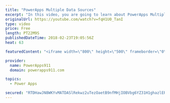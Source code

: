 ```yaml
---
title: "PowerApps Multiple Data Sources"
excerpt: "In this video, you are going to learn about PowerApps Multiple Data Sources. You will connect your app to SharePoint and Excel data sources using OneDrive.   Link to the previous video to build the app https://www.youtube.com/watch?v=-Z_13J02RPU   For information or PowerApps consulting check out https://www.BoldZebras.com"
originalUrl: https://youtube.com/watch?v=fqH1U0_TanI
type: video
price: Free
length: PT22M9S
publishedDateTime: 2018-02-23T19:05:56Z
heat: 63

featuredContent: "<iframe width=\"800\" height=\"500\" frameborder=\"0\" src=\"https://www.youtube.com/embed/fqH1U0_TanI\" allow=\"accelerometer; autoplay; encrypted-media; gyroscope; picture-in-picture\" allowfullscreen></iframe>"

provider:
  name: PowerApps911
  domain: powerapps911.com

topics:
  - Power Apps

secured: "RTDHawJN8WKYvMATDASlRekwz2uTezOaetB9nfMHjIOBVbg6YZ31H1ghazlER61AcXA2MXtdCVvqFg18Xkw4rh3fvghF9W2Y1GlwVxJiwb+LeCUSKhlev9AhhKsGo1r10YyoBTXasTx8Pzu1hF1MjFH1LzEzUsE7v2adqpAvixXzeuNygolBoDta5W3byKkAnPMtrl6sg1NJyEMWo1hWo+rYHYyzqAayckMa0tIG0TqDMbJc9XNpljhD2nz1KL8werTweQngwOsNv25tjra5NeE99iZ8M/tF6OmSHP6fBIF5/4JXxHFRrRVB/eddu4Fgf6UVr4HwKjJHFd3yLxGqQj5a/dz/wLU0WaHe4qvPk2FNOfGfa7wcXrIzANpfF8OxUCDUJ5QdIlNGgn6LiPJ9ig==;0G6CvjXq3aHLfd6RNHI7bg=="
---
```


